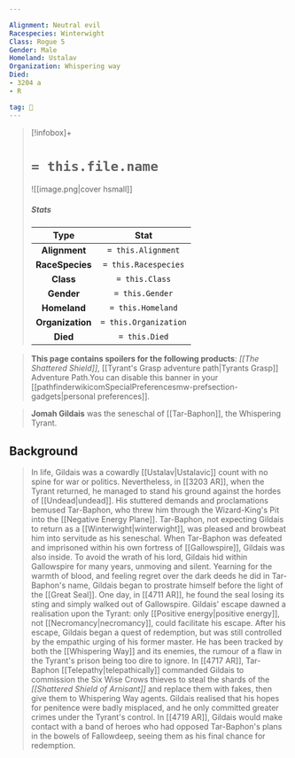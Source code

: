 ```yaml
---

Alignment: Neutral evil
Racespecies: Winterwight
Class: Rogue 5
Gender: Male
Homeland: Ustalav
Organization: Whispering way
Died:
- 3204 a
- R

tag: 👤️
---
```


> [!infobox]+
> #  `= this.file.name`
> ![[image.png|cover hsmall]]
> ##### Stats
> Type | Stat |
> :---: |:---:|
> **Alignment** | `= this.Alignment` |
> **RaceSpecies** | `= this.Racespecies` |
> **Class** | `= this.Class` |
> **Gender** | `= this.Gender` |
> **Homeland** | `= this.Homeland` |
> **Organization** | `= this.Organization` |
> **Died** | `= this.Died` |



> **This page contains spoilers for the following products**: *[[The Shattered Shield]]*, [[Tyrant's Grasp adventure path|Tyrants Grasp]] Adventure Path.You can disable this banner in your [[pathfinderwikicomSpecialPreferencesmw-prefsection-gadgets|personal preferences]].


> **Jomah Gildais** was the seneschal of [[Tar-Baphon]], the Whispering Tyrant.


## Background

> In life, Gildais was a cowardly [[Ustalav|Ustalavic]] count with no spine for war or politics. Nevertheless, in [[3203 AR]], when the Tyrant returned, he managed to stand his ground against the hordes of [[Undead|undead]]. His stuttered demands and proclamations bemused Tar-Baphon, who threw him through the Wizard-King's Pit into the [[Negative Energy Plane]]. Tar-Baphon, not expecting Gildais to return as a [[Winterwight|winterwight]], was pleased and browbeat him into servitude as his seneschal.
> When Tar-Baphon was defeated and imprisoned within his own fortress of [[Gallowspire]], Gildais was also inside. To avoid the wrath of his lord, Gildais hid within Gallowspire for many years, unmoving and silent. Yearning for the warmth of blood, and feeling regret over the dark deeds he did in Tar-Baphon's name, Gildais began to prostrate himself before the light of the [[Great Seal]]. One day, in [[4711 AR]], he found the seal losing its sting and simply walked out of Gallowspire. Gildais' escape dawned a realisation upon the Tyrant: only [[Positive energy|positive energy]], not [[Necromancy|necromancy]], could facilitate his escape.
> After his escape, Gildais began a quest of redemption, but was still controlled by the empathic urging of his former master. He has been tracked by both the [[Whispering Way]] and its enemies, the rumour of a flaw in the Tyrant's prison being too dire to ignore.
> In [[4717 AR]], Tar-Baphon [[Telepathy|telepathically]] commanded Gildais to commission the Six Wise Crows thieves to steal the shards of the *[[Shattered Shield of Arnisant]]* and replace them with fakes, then give them to Whispering Way agents. Gildais realised that his hopes for penitence were badly misplaced, and he only committed greater crimes under the Tyrant's control.
> In [[4719 AR]], Gildais would make contact with a band of heroes who had opposed Tar-Baphon's plans in the bowels of Fallowdeep, seeing them as his final chance for redemption.








